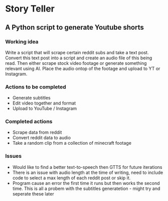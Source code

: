 # Story Teller
## A Python script to generate Youtube shorts

### Working idea
Write a script that will scrape certain reddit subs and take a text post. Convert this text post into a script and create an audio file of this being read. Then either scrape stock video footage or generate something relevant using AI. Place the audio ontop of the footage and upload to YT or Instagram. 

### Actions to be completed
* Generate subtitles
* Edit video together and format
* Upload to YouTube / Instagram

### Completed actions
* Scrape data from reddit
* Convert reddit data to audio
* Take a random clip from a collection of minecraft footage

### Issues
* Would like to find a better text-to-speech then GTTS for future iterations 
* There is an issue with audio length at the time of writing, need to include code to select a max length of each reddit post or skip it. 
* Program cause an error the first time it runs but then works the second time. This is all a probem with the subtitles generatetion - might try and seperate these later